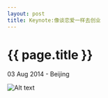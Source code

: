 ```yaml
---
layout: post
title: Keynote:像谈恋爱一样去创业
---
```


{{ page.title }}
================

<p class="meta">03 Aug 2014 - Beijing</p>

![Alt text](/images/startup/keynote001.png)

